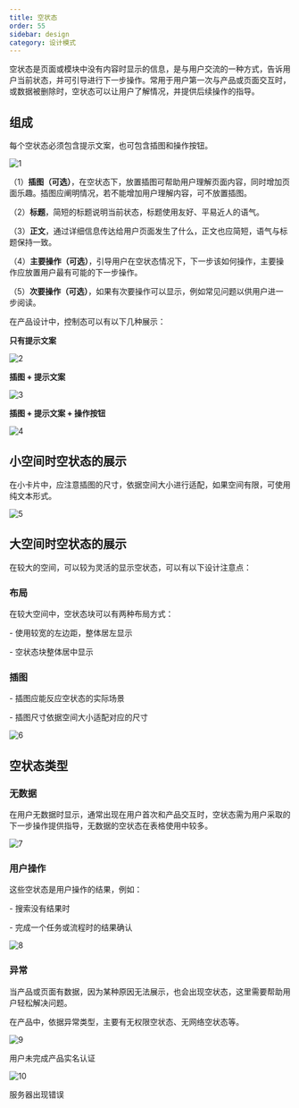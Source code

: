 ```yaml
---
title: 空状态
order: 55
sidebar: design
category: 设计模式
---
```




空状态是⻚⾯或模块中没有内容时显示的信息，是与⽤户交流的⼀种⽅式，告诉⽤户当前状态，并可引导进⾏下⼀步操作。常⽤于⽤户第⼀次与产品或⻚⾯交互时，或数据被删除时，空状态可以让⽤户了解情况，并提供后续操作的指导。



## 组成

每个空状态必须包含提示⽂案，也可包含插图和操作按钮。

![1](/imgs/design/pattern/5-1.png)

（1）**插图（可选）**，在空状态下，放置插图可帮助⽤户理解⻚⾯内容，同时增加⻚⾯乐趣。插图应阐明情况，若不能增加⽤户理解内容，可不放置插图。

（2）**标题**，简短的标题说明当前状态，标题使⽤友好、平易近⼈的语⽓。

（3）**正⽂**，通过详细信息传达给⽤户⻚⾯发⽣了什么，正⽂也应简短，语⽓与标题保持⼀致。

（4）**主要操作（可选）**，引导⽤户在空状态情况下，下⼀步该如何操作，主要操作应放置⽤户最有可能的下⼀步操作。

（5）**次要操作（可选）**，如果有次要操作可以显示，例如常⻅问题以供⽤户进⼀步阅读。

在产品设计中，控制态可以有以下⼏种展示：

**只有提示⽂案**

![2](/imgs/design/pattern/5-2.png)

**插图 + 提示⽂案**

![3](/imgs/design/pattern/5-3.png)

**插图 + 提示⽂案 + 操作按钮**

![4](/imgs/design/pattern/5-4.png)



## ⼩空间时空状态的展示

在⼩卡⽚中，应注意插图的尺⼨，依据空间⼤⼩进⾏适配，如果空间有限，可使⽤纯⽂本形式。

![5](/imgs/design/pattern/5-5.png)



## ⼤空间时空状态的展示

在较⼤的空间，可以较为灵活的显示空状态，可以有以下设计注意点：

### 布局

在较⼤空间中，空状态块可以有两种布局⽅式：

\- 使⽤较宽的左边距，整体居左显示

\- 空状态块整体居中显示

### 插图

\- 插图应能反应空状态的实际场景

\- 插图尺⼨依据空间⼤⼩适配对应的尺⼨

![6](/imgs/design/pattern/5-6.png)



## 空状态类型

### ⽆数据

在⽤户⽆数据时显示，通常出现在⽤户⾸次和产品交互时，空状态需为⽤户采取的下⼀步操作提供指导，⽆数据的空状态在表格使⽤中较多。

![7](/imgs/design/pattern/5-7.png)

### ⽤户操作

这些空状态是⽤户操作的结果，例如：

\- 搜索没有结果时

\- 完成⼀个任务或流程时的结果确认

![8](/imgs/design/pattern/5-8.png)

### 异常

当产品或⻚⾯有数据，因为某种原因⽆法展示，也会出现空状态，这⾥需要帮助⽤户轻松解决问题。

在产品中，依据异常类型，主要有⽆权限空状态、⽆⽹络空状态等。

![9](/imgs/design/pattern/5-9.png)

⽤户未完成产品实名认证

![10](/imgs/design/pattern/5-10.png)

服务器出现错误



